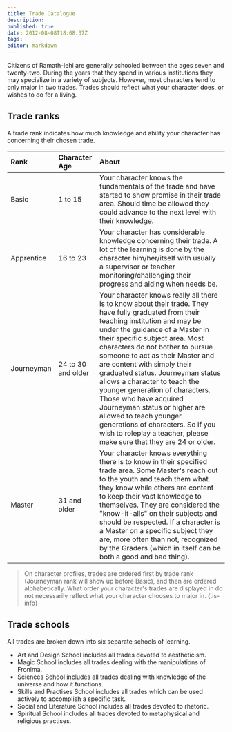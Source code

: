 ```yaml
---
title: Trade Catalogue
description:
published: true
date: 2012-08-08T18:08:37Z
tags:
editor: markdown
---
```


Citizens of Ramath-lehi are generally schooled between the ages seven and twenty-two. During the years that they spend in various institutions they may specialize in a variety of subjects. However, most characters tend to only major in two trades. Trades should reflect what your character does, or wishes to do for a living.

## Trade ranks

A trade rank indicates how much knowledge and ability your character has concerning their chosen trade.

| Rank | Character Age | About |
| :----| :----         | :---- |
| Basic | 1 to 15 | Your character knows the fundamentals of the trade and have started to show promise in their trade area. Should time be allowed they could advance to the next level with their knowledge. |
| Apprentice | 16 to 23| Your character has considerable knowledge concerning their trade. A lot of the learning is done by the character him/her/itself with usually a supervisor or teacher monitoring/challenging their progress and aiding when needs be. |
| Journeyman | 24 to 30 and older| Your character knows really all there is to know about their trade. They have fully graduated from their teaching institution and may be under the guidance of a Master in their specific subject area. Most characters do not bother to pursue someone to act as their Master and are content with simply their graduated status. Journeyman status allows a character to teach the younger generation of characters. Those who have acquired Journeyman status or higher are allowed to teach younger generations of characters. So if you wish to roleplay a teacher, please make sure that they are 24 or older. |
| Master | 31 and older |  	Your character knows everything there is to know in their specified trade area. Some Master's reach out to the youth and teach them what they know while others are content to keep their vast knowledge to themselves. They are considered the "know-it-alls" on their subjects and should be respected. If a character is a Master on a specific subject they are, more often than not, recognized by the Graders (which in itself can be both a good and bad thing). |

> On character profiles, trades are ordered first by trade rank (Journeyman rank will show up before Basic), and then are ordered alphabetically. What order your character's trades are displayed in do not necessarily reflect what your character chooses to major in.
{.is-info}

## Trade schools

All trades are broken down into six separate schools of learning.

- Art and Design School includes all trades devoted to aestheticism.
- Magic School includes all trades dealing with the manipulations of Fronima.
- Sciences School includes all trades dealing with knowledge of the universe and how it functions.
- Skills and Practises School includes all trades which can be used actively to accomplish a specific task.
- Social and Literature School includes all trades devoted to rhetoric.
- Spiritual School includes all trades devoted to metaphysical and religious practises.